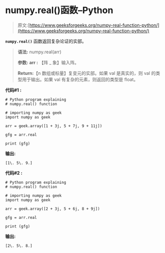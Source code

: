 # numpy.real()函数–Python

> 原文:[https://www.geeksforgeeks.org/numpy-real-function-python/](https://www.geeksforgeeks.org/numpy-real-function-python/)

**`numpy.real()`** 函数返回复杂论证的实部。

> **语法:** numpy.real(arr)
> 
> **参数:**
> **arr :** 【阵 _ 象】输入阵。
> 
> **Return:**【n 数组或标量】复变元的实部。如果 val 是真实的，则 val 的类型用于输出。如果 val 有复杂的元素，则返回的类型是 float。

**代码#1 :**

```
# Python program explaining
# numpy.real() function

# importing numpy as geek 
import numpy as geek 

arr = geek.array([1 + 3j, 5 + 7j, 9 + 11j])

gfg = arr.real

print (gfg)
```

**输出:**

```
[1\. 5\. 9.]

```

**代码#2 :**

```
# Python program explaining
# numpy.real() function

# importing numpy as geek 
import numpy as geek 

arr = geek.array([2 + 3j, 5 + 6j, 8 + 9j])

gfg = arr.real

print (gfg)
```

**输出:**

```
[2\. 5\. 8.]

```